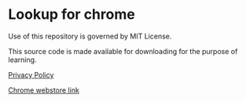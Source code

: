# Lookup for chrome

Use of this repository is governed by MIT License.

This source code is made available for downloading for the purpose of learning.

[Privacy Policy](docs/privacy-policy.md)

[Chrome webstore link](https://chrome.google.com/webstore/detail/lookup-definitions-online/okmbiihjdbcblijmobaacddifcoaggeg)
